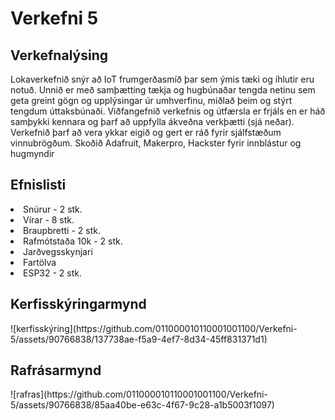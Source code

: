 # Verkefni 5

<h2>Verkefnalýsing</h2>

Lokaverkefnið snýr að IoT frumgerðasmíð þar sem ýmis tæki og íhlutir eru notuð. Unnið er með samþætting tækja og hugbúnaðar tengda netinu sem geta greint gögn og upplýsingar úr umhverfinu, miðlað þeim og stýrt tengdum úttaksbúnaði.
Viðfangefnið verkefnis og útfærsla er frjáls en er háð samþykki kennara og þarf að uppfylla ákveðna verkþætti (sjá neðar).
Verkefnið þarf að vera ykkar eigið og gert er ráð fyrir sjálfstæðum vinnubrögðum. Skoðið Adafruit, Makerpro, Hackster fyrir innblástur og hugmyndir


<h2>Efnislisti</h2>

 <li>Snúrur - 2 stk.</li>
 <li>Vírar - 8 stk.</li>
 <li>Braupbretti - 2 stk.</li>
 <li>Rafmótstaða 10k - 2 stk.</li>
 <li>Jarðvegsskynjari</li>
 <li>Fartölva</li> 
 <li>ESP32 - 2 stk.</li>


 
<h2>Kerfisskýringarmynd</h2>
![kerfisskýring](https://github.com/011000010110001001100/Verkefni-5/assets/90766838/137738ae-f5a9-4ef7-8d34-45ff831371d1)


<h2>Rafrásarmynd</h2>
![rafras](https://github.com/011000010110001001100/Verkefni-5/assets/90766838/85aa40be-e63c-4f67-9c28-a1b5003f1097)





 

